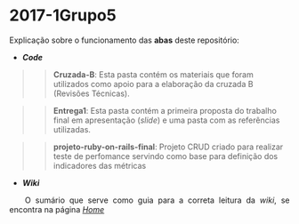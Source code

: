 # 2017-1Grupo5

Explicação sobre o funcionamento das **abas** deste repositório:

* _**Code**_
>>**Cruzada-B**: Esta pasta contém os materiais que foram utilizados como apoio para a elaboração da cruzada B (Revisões Técnicas).

>>**Entrega1**: Esta pasta contém a primeira proposta do trabalho final em apresentação (_slide_) e uma pasta com as referências utilizadas.

>>**projeto-ruby-on-rails-final**: Projeto CRUD criado para realizar teste de perfomance servindo como base para definição dos indicadores das métricas

* _**Wiki**_
<p align="justify">&emsp;&emsp;O sumário que serve como guia para a correta leitura da <i>wiki</i>, se encontra na página <a href="https://github.com/fga-verival/2017-1Grupo5/wiki"><i>Home</i></a></p>
